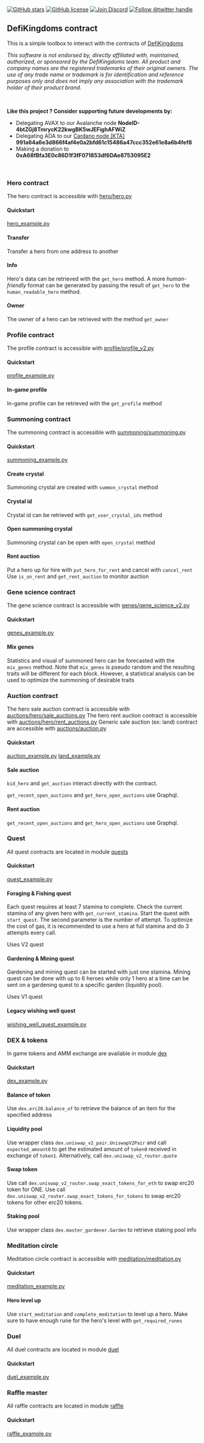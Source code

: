 [![GitHub stars](https://img.shields.io/github/stars/0rtis?style=flat-square)](https://github.com/0rtis)
[![GitHub license](https://img.shields.io/github/license/0rtis/dfktools.svg?style=flat-square)](https://github.com/0rtis/dfktools/blob/master/LICENSE)
[![Join Discord](https://img.shields.io/discord/932350221256638564?label=discord)](https://discord.gg/BMWKgZSXqJ)
[![Follow @twitter handle](https://img.shields.io/twitter/follow/Knockturn_io.svg?style=flat-square)](https://twitter.com/intent/follow?screen_name=ortis95)


## DefiKingdoms contract

This is a simple toolbox to interact with the contracts of [DefiKingdoms](https://defikingdoms.com/)

*This software is not endorsed by, directly affiliated with, maintained, authorized, or sponsored by the DefiKingdoms team.
All product and company names are the registered trademarks of their original owners.
The use of any trade name or trademark is for identification and reference purposes only and does not imply any association with the trademark holder of their product brand.*

<br/>

**Like this project ? Consider supporting future developments by:**
- Delegating AVAX to our Avalanche node **NodeID-4btZGj8TmrycK22kwgBK5wJEFighAFWiZ**
- Delegating ADA to our [Cardano node [KTA]](https://pooltool.io/pool/991a64a6e3d866f4af4e0a2bfd61c15486a47ccc352e61e8a6b4fef8) **991a64a6e3d866f4af4e0a2bfd61c15486a47ccc352e61e8a6b4fef8**
- Making a donation to **0xA68fBfa3E0c86D1f3fF071853df6DAe8753095E2**

<br/>

### Hero contract
The hero contract is accessible with [hero/hero.py](src/dfktools/hero/hero.py)

#### Quickstart
[hero_example.py](src/dfktools/hero_example.py)

#### Transfer
Transfer a hero from one address to another

#### Info
Hero's data can be retrieved with the `get_hero` method. A more *human-friendly* format can be generated 
by passing the result of `get_hero` to the `human_readable_hero` method.

#### Owner
The owner of a hero can be retrieved with the method `get_owner`


### Profile contract
The profile contract is accessible with [profile/profile_v2.py](src/dfktools/profile/profile_v2.py)

#### Quickstart
[profile_example.py](src/dfktools/profile_example.py)

#### In-game profile
In-game profile can be retrieved with the `get_profile` method


### Summoning contract
The summoning contract is accessible with [summoning/summoning.py](src/dfktools/summoning/summoning.py)

#### Quickstart
[summoning_example.py](src/dfktools/summoning_example.py)

#### Create crystal
Summoning crystal are created with `summon_crystal` method

#### Crystal id
Crystal id can be retrieved with `get_user_crystal_ids` method

#### Open summoning crystal
Summoning crystal can be open with `open_crystal` method

#### Rent auction
Put a hero up for hire with `put_hero_for_rent`  and cancel with `cancel_rent`
Use `is_on_rent` and `get_rent_auction` to monitor auction


### Gene science contract
The gene science contract is accessible with [genes/gene_science_v2.py](src/dfktools/genes/gene_science_v2.py)

#### Quickstart
[genes_example.py](src/dfktools/genes_example.py)

#### Mix genes
Statistics and visual of summoned hero can be forecasted with the `mix_genes` method.
Note that `mix_genes` is pseudo random and the resulting traits will be different for each block.
However, a statistical analysis can be used to optimize the summoning of desirable traits

### Auction contract
The hero sale auction contract is accessible with [auctions/hero/sale_auctions.py](src/dfktools/auctions/hero/sale_auctions.py)
The hero rent auction contract is accessible with [auctions/hero/rent_auctions.py](src/dfktools/auctions/hero/rent_auctions.py)
Generic sale auction (ex: land) contract are accessible with [auctions/auction.py](src/dfktools/auctions/auction.py)

#### Quickstart
[auction_example.py](src/dfktools/auction_example.py)
[land_example.py](src/dfktools/land_example.py)
#### Sale auction
`bid_hero` and `get_auction` interact directly with the contract.

`get_recent_open_auctions` and `get_hero_open_auctions` use Graphql.

#### Rent auction
`get_recent_open_auctions` and `get_hero_open_auctions` use Graphql.



### Quest
All quest contracts are located in module [quests](src/dfktools/quests)

#### Quickstart
[quest_example.py](src/dfktools/quest_example.py)

#### Foraging & Fishing quest
Each quest requires at least 7 stamina to complete. Check the current stamina of any given hero with `get_current_stamina`.
Start the quest with `start_quest`. The second parameter is the number of attempt. To optimize the cost of gas, it is recommended
to use a hero at full stamina and do 3 attempts every call.

Uses V2 quest


#### Gardening & Mining quest
Gardening and mining quest can be started with just one stamina. 
Mining quest can be done with up to 6 heroes while only 1 hero at a time can be sent on a gardening quest to a specific garden (liquidity pool).

Uses V1 quest

#### Legacy wishing well quest
[wishing_well_quest_example.py](src/dfktools/wishing_well_quest_example.py)


### DEX & tokens
In game tokens and AMM exchange are available in module [dex](src/dfktools/dex)

#### Quickstart
[dex_example.py](src/dfktools/dex_example.py)

#### Balance of token
Use `dex.erc20.balance_of` to retrieve the balance of an item for the specified address

#### Liquidity pool
Use wrapper class `dex.uniswap_v2_pair.UniswapV2Pair` and call  `expected_amount0` to get the estimated amount of `token0` received in exchange of `token1`.
Alternatively, call `dex.uniswap_v2_router.quote`

#### Swap token
Use call `dex.uniswap_v2_router.swap_exact_tokens_for_eth` to swap erc20 token for ONE.
Use call `dex.uniswap_v2_router.swap_exact_tokens_for_tokens` to swap erc20 tokens for other erc20 tokens.

#### Staking pool
Use wrapper class `dex.master_gardener.Garden` to retrieve staking pool info


### Meditation circle
Meditation circle contract is accessible with [meditation/meditation.py](src/dfktools/meditation/meditation.py)

#### Quickstart
[meditation_example.py](src/dfktools/meditation_example.py)

#### Hero level up
Use `start_meditation` and `complete_meditation` to level up a hero. Make sure to have enough rune for the hero's level with `get_required_runes`


### Duel
All duel contracts are located in module [duel](src/dfktools/duel)

#### Quickstart
[duel_example.py](src/dfktools/duel_example.py)


### Raffle master
All raffle contracts are located in module [raffle](src/dfktools/raffle)

#### Quickstart
[raffle_example.py](src/dfktools/raffle_example.py)



